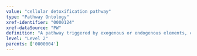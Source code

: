 ```yaml
---
value: "cellular detoxification pathway"
type: "Pathway Ontology"
xref-identifier: "0000124"
xref-dataSource: "PW"
definition: "A pathway triggered by exogenous or endogenous elements, compounds or molecules that can be harmful to the system. The phase I (oxidative) and phase II (conjugative) metabolizing enzyme and the phase III transport systems and other pathways are involved in the response mechanisms resulting in processing and subsequent elimination of such elements. Others induce downstream effects such as antioxidant, cell death or inflammatory response pathways."
level: "Level 2"
parents: ['0000004']
---
```

